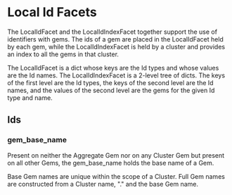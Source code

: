 # Local Id Facets

The LocalIdFacet and the LocalIdIndexFacet together support
the use of identifiers with gems. The ids of a gem are placed in
the LocalIdFacet held by each gem, while the LocalIdIndexFacet
is held by a cluster and provides an index to all the gems in
that cluster.

The LocalIdFacet is a dict whose keys are the Id types and whose
values are the Id names. 
The LocalIdIndexFacet is a 2-level tree of dicts. The keys of the
first level are the Id types, the keys of the second level are the
Id names, and the values of the second level are the gems for the
given Id type and name.

## Ids

### gem_base_name

Present on neither the Aggregate Gem nor on
any Cluster Gem but present on all other 
Gems, the gem_base_name holds the base
name of a Gem.

Base Gem names are unique within the scope
of a Cluster. Full Gem names are constructed
from a Cluster name, "." and the base
Gem name.

